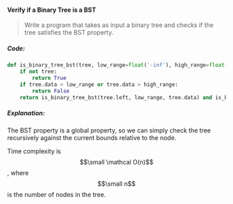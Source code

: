 #### Verify if a Binary Tree is a BST

> Write a program that takes as input a binary tree and checks if the tree satisfies the BST property.

##### Code:

```py
def is_binary_tree_bst(tree, low_range=float('-inf'), high_range=float('inf')):
    if not tree:
        return True
    if tree.data < low_range or tree.data > high_range:
        return False
    return is_binary_tree_bst(tree.left, low_range, tree.data) and is_binary_tree_bst(tree.right, tree.data, high_range)
```

##### Explanation:

The BST property is a global property, so we can simply check the tree recursively against the current bounds relative to the node.

Time complexity is $$\small \mathcal O(n)$$, where $$\small n$$ is the number of nodes in the tree. 

